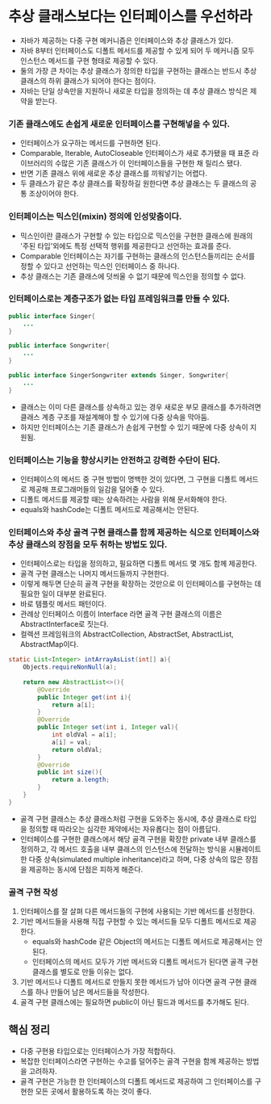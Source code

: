 # 추상 클래스보다는 인터페이스를 우선하라

- 자바가 제공하는 다중 구현 메커니즘은 인터페이스와 추상 클래스가 있다.
- 자바 8부터 인터페이스도 디폴트 메서드를 제공할 수 있게 되어 두 메커니즘 모두 인스턴스 메서드를 구현 형태로 제공할 수 있다.
- 둘의 가장 큰 차이는 추상 클래스가 정의한 타입을 구현하는 클래스는 반드시 추상 클래스의 하위 클래스가 되어야 한다는 점이다.
- 자바는 단일 상속만을 지원하니 새로운 타입을 정의하는 데 추상 클래스 방식은 제약을 받는다.

### 기존 클래스에도 손쉽게 새로운 인터페이스를 구현해넣을 수 있다.

- 인터페이스가 요구하는 메서드를 구현하면 된다.
- Comparable, Iterable, AutoCloseable 인터페이스가 새로 추가됐을 때 표준 라이브러리의 수많은 기존 클래스가
이 인터페이스들을 구현한 채 릴리스 됐다.
- 반면 기존 클래스 위에 새로운 추상 클래스를 끼워넣기는 어렵다.
- 두 클래스가 같은 추상 클래스를 확장하길 원한다면 추상 클래스는 두 클래스의 공통 조상이어야 한다.

### 인터페이스는 믹스인(mixin) 정의에 인성맞춤이다.

- 믹스인이란 클래스가 구현할 수 있는 타입으로 믹스인을 구현한 클래스에 원래의 '주된 타입'외에도 특정 선택적 행위를
제공한다고 선언하는 효과를 준다.
- Comparable 인터페이스는 자기를 구현하는 클래스의 인스턴스들끼리는 순서를 정할 수 있다고 선언하는 믹스인 인터페이스 중 하나다.
- 추상 클래스는 기존 클래스에 덧씌울 수 없기 때문에 믹스인을 정의할 수 없다.

### 인터페이스로는 계층구조가 없는 타입 프레임워크를 만들 수 있다.

```java
public interface Singer{
    ...
}

public interface Songwriter{
    ...
}

public interface SingerSongwriter extends Singer, Songwriter{
    ...
}
```
- 클래스는 이미 다른 클래스를 상속하고 있는 경우 새로운 부모 클래스를 추가하려면 클래스 계층 구조를 재설계해야 할 수 있기에
다중 상속을 막아둠.
- 하지만 인터페이스는 기존 클래스가 손쉽게 구현할 수 있기 때문에 다중 상속이 지원됨. 

### 인터페이스는 기능을 향상시키는 안전하고 강력한 수단이 된다.

- 인터페이스의 메서드 중 구현 방법이 명백한 것이 있다면, 그 구현을 디폴트 메서드로 제공해 프로그래머들의 일감을
덜어줄 수 있다.
- 디폴트 메서드를 제공할 때는 상속하려는 사람을 위해 문서화해야 한다.
- equals와 hashCode는 디폴트 메서드로 제공해서는 안된다.

### 인터페이스와 추상 골격 구현 클래스를 함께 제공하는 식으로 인터페이스와 추상 클래스의 장점을 모두 취하는 방법도 있다.

- 인터페이스로는 타입을 정의하고, 필요하면 디폴트 메서드 몇 개도 함께 제공한다.
- 골격 구현 클래스는 나머지 메서드들까지 구현한다.
- 이렇게 해두면 단순히 골격 구현을 확장하는 것만으로 이 인터페이스를 구현하는 데 필요한 일이 대부분 완료된다.
- 바로 템플릿 메서드 패턴이다.
- 관례상 인터페이스 이름이 Interface 라면 골격 구현 클래스의 이름은 AbstractInterface로 짓는다.
- 컬렉션 프레임워크의 AbstractCollection, AbstractSet, AbstractList, AbstractMap이다.
```java
static List<Integer> intArrayAsList(int[] a){
    Objects.requireNonNull(a);
    
    return new AbstractList<>(){
        @Override 
        public Integer get(int i){
            return a[i];
        }
        @Override
        public Integer set(int i, Integer val){
            int oldVal = a[i];
            a[i] = val;
            return oldVal;
        }
        @Override
        public int size(){
            return a.length;
        }
    }
}
```

- 골격 구현 클래스는 추상 클래스처럼 구현을 도와주는 동시에, 추상 클래스로 타입을 정의할 때 따라오는 심각한 제약에서는
자유롭다는 점이 아름답다.
- 인터페이스를 구현한 클래스에서 해당 골격 구현을 확장한 private 내부 클래스를 정의하고, 각 메서드 호출을 내부 클래스의
인스턴스에 전달하는 방식을 시뮬레이트한 다중 상속(simulated multiple inheritance)라고 하며, 다중 상속의 많은 장점을
제공하는 동시에 단점은 피하게 해준다.

### 골격 구현 작성

1. 인터페이스를 잘 살펴 다른 메서드들의 구현에 사용되는 기반 메서드를 선정한다.
2. 기반 메서드들을 사용해 직접 구현할 수 있는 메서드들 모두 디폴트 메서드로 제공한다.
   - equals와 hashCode 같은 Object의 메서드는 디폴트 메서드로 제공해서는 안된다.
   - 인터페이스의 메서드 모두가 기반 메서드와 디폴트 메서드가 된다면 골격  구현 클래스를 별도로 만들 이유는 없다.
3. 기반 메서드나 디폴트 메서드로 만들지 못한 메서드가 남아 이다면 골격 구현 클래스를 하나 만들어 남은 메서드들을 작성한다.
4. 골격 구현 클래스에는 필요하면 public이 아닌 필드과 메서드를 추가해도 된다.

## 핵심 정리

- 다중 구현용 타입으로는 인터페이스가 가장 적합하다.
- 복잡한 인터페이스라면 구현하는 수고를 덜어주는 골격 구현을 함께 제공하는 방법을 고려하자.
- 골격 구현은 가능한 한 인터페이스의 디폴트 메서드로 제공하여 그 인터페이스를 구현한 모든 곳에서 활용하도록 하는 것이 좋다.
